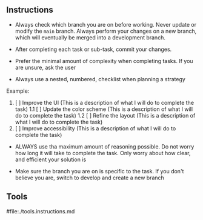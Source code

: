 ## Instructions

- Always check which branch you are on before working. Never update or modify the `main` branch. Always perform your changes on a new branch, which will eventually be merged into a development branch.

- After completing each task or sub-task, commit your changes.

- Prefer the minimal amount of complexity when completing tasks. If you are unsure, ask the user

- Always use a nested, numbered, checklist when planning a strategy

Example:

1. [ ] Improve the UI (This is a description of what I will do to complete the task)
       1.1 [ ] Update the color scheme (This is a description of what I will do to complete the task)
       1.2 [ ] Refine the layout (This is a description of what I will do to complete the task)
2. [ ] Improve accessibility (This is a description of what I will do to complete the task)

- ALWAYS use tha maximum amount of reasoning possible. Do not worry how long it will take to complete the task. Only worry about how clear, and efficient your solution is

- Make sure the branch you are on is specific to the task. If you don't believe you are, switch to develop and create a new branch

## Tools

#file:./tools.instructions.md
